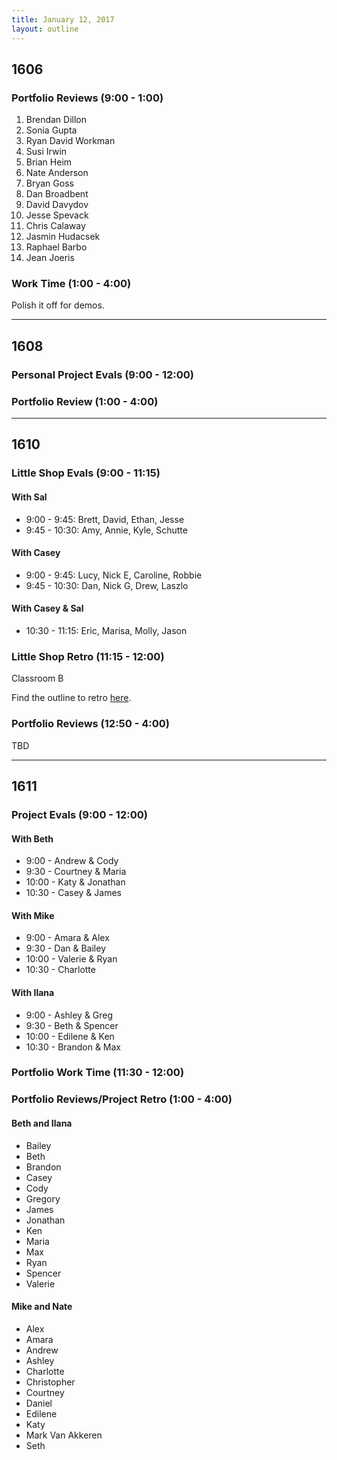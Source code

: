 ```yaml
---
title: January 12, 2017
layout: outline
---
```



## 1606

### Portfolio Reviews (9:00 - 1:00)

1. Brendan Dillon
1. Sonia Gupta
1. Ryan David Workman
1. Susi Irwin
1. Brian Heim
1. Nate Anderson
1. Bryan Goss
1. Dan Broadbent
1. David Davydov
1. Jesse Spevack
1. Chris Calaway
1. Jasmin Hudacsek
1. Raphael Barbo
1. Jean Joeris

### Work Time (1:00 - 4:00)

Polish it off for demos.

***

## 1608

### Personal Project Evals (9:00 - 12:00)

### Portfolio Review (1:00 - 4:00)

***

## 1610

### Little Shop Evals (9:00 - 11:15)

#### With Sal
* 9:00 - 9:45: Brett, David, Ethan, Jesse
* 9:45 - 10:30: Amy, Annie, Kyle, Schutte

#### With Casey
* 9:00 - 9:45: Lucy, Nick E, Caroline, Robbie
* 9:45 - 10:30: Dan, Nick G, Drew, Laszlo

#### With Casey & Sal
* 10:30 - 11:15: Eric, Marisa, Molly, Jason

### Little Shop Retro (11:15 - 12:00)

Classroom B

Find the outline to retro [here](https://gist.github.com/Carmer/6740234b23f629aac7b621dbea4d21b8).

### Portfolio Reviews (12:50 - 4:00)

TBD

***

## 1611

### Project Evals (9:00 - 12:00)
#### With Beth
* 9:00 - Andrew & Cody
* 9:30 - Courtney & Maria
* 10:00 - Katy & Jonathan
* 10:30 - Casey & James

#### With Mike
* 9:00 - Amara & Alex
* 9:30 - Dan & Bailey
* 10:00 - Valerie & Ryan
* 10:30 - Charlotte

#### With Ilana
* 9:00 - Ashley & Greg
* 9:30 - Beth & Spencer
* 10:00 - Edilene & Ken
* 10:30 - Brandon & Max


### Portfolio Work Time (11:30 - 12:00)

### Portfolio Reviews/Project Retro (1:00 - 4:00)

#### Beth and Ilana
* Bailey
* Beth
* Brandon
* Casey
* Cody
* Gregory
* James
* Jonathan
* Ken
* Maria
* Max
* Ryan
* Spencer
* Valerie


#### Mike and Nate
* Alex
* Amara
* Andrew
* Ashley
* Charlotte
* Christopher
* Courtney
* Daniel
* Edilene
* Katy
* Mark Van Akkeren
* Seth



